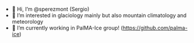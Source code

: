 - 👋 Hi, I’m @sperezmont (Sergio)
- 👀 I’m interested in glaciology mainly but also mountain climatology and meteorology
- 🌱 I’m currently working in PalMA-Ice group! (https://github.com/palma-ice)
<!---
- 💞️ I’m looking to collaborate on ... 
- 📫 How to reach me ...
--->
<!---
sperezmont/sperezmont is a ✨ special ✨ repository because its `README.md` (this file) appears on your GitHub profile.
You can click the Preview link to take a look at your changes.
--->
